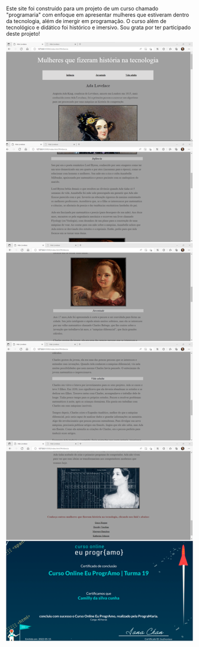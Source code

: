 ######
<p>Este site foi construído para um projeto de um curso chamado "programaria" com enfoque em apresentar mulheres que estiveram dentro da tecnologia, além de imergir em programação. O curso além de tecnológico e didático foi histórico e imersivo. Sou grata por ter participado deste projeto! </p>
<img src="adalovelace1.png">
<img src="adalovelace2.png">
<img src="adalovelace3.png">
<img src="adalovelace4.png">
<img src="adalovelace5.png">
<img src="programaria.png">



